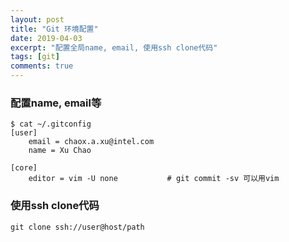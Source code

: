 ```yaml
---
layout: post
title: "Git 环境配置"
date: 2019-04-03
excerpt: "配置全局name, email, 使用ssh clone代码"
tags: [git]
comments: true
---
```


### 配置name, email等

```
$ cat ~/.gitconfig
[user]
	email = chaox.a.xu@intel.com
	name = Xu Chao

[core]
	editor = vim -U none           # git commit -sv 可以用vim

```

### 使用ssh clone代码

```
git clone ssh://user@host/path
```